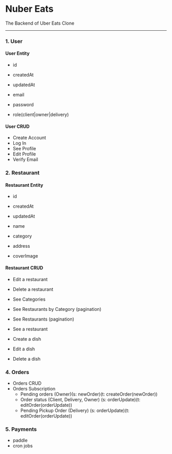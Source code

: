 # Nuber Eats

The Backend of Uber Eats Clone

---

### 1. User

#### User Entity

- id
- createdAt
- updatedAt

- email
- password
- role(client|owner|delivery)

#### User CRUD

- Create Account
- Log In
- See Profile
- Edit Profile
- Verify Email

### 2. Restaurant

#### Restaurant Entity

- id
- createdAt
- updatedAt

- name
- category
- address
- coverImage

#### Restaurant CRUD

- Edit a restaurant
- Delete a restaurant

- See Categories
- See Restaurants by Category (pagination)
- See Restaurants (pagination)
- See a restaurant

- Create a dish
- Edit a dish
- Delete a dish

### 4. Orders

- Orders CRUD
- Orders Subscription
  - Pending orders (Owner)(s: newOrder)(t: createOrder(newOrder))
  - Order status (Client, Delivery, Owner) (s: orderUpdate)(t: editOrder(orderUpdate))
  - Pending Pickup Order (Delivery) (s: orderUpdate)(t: editOrder(orderUpdate))

### 5. Payments

- paddle
- cron jobs
